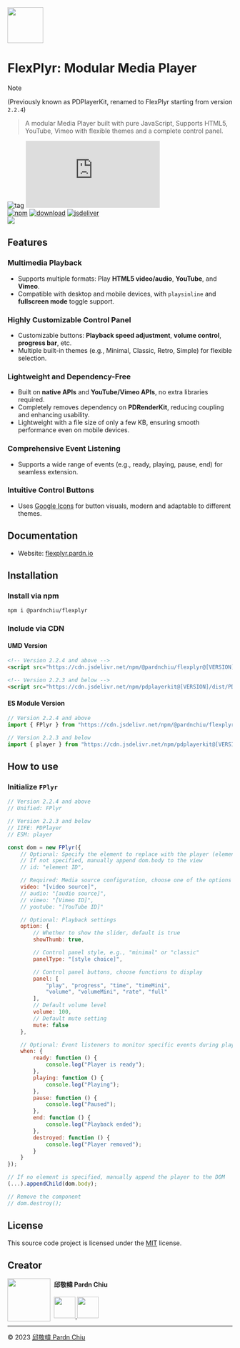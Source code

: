 <img src="https://flexplyr.pardn.io/static/image/logo.png" width=80>

# FlexPlyr: Modular Media Player

> [!NOTE]
> (Previously known as PDPlayerKit, renamed to FlexPlyr starting from version `2.2.4`)

>  A modular Media Player built with pure JavaScript, Supports HTML5, YouTube, Vimeo with flexible themes and a complete control panel.

![tag](https://img.shields.io/badge/tag-JavaScript%20Library-bb4444) 
![size](https://img.shields.io/github/size/pardnchiu/FlexPlyr/dist%2FFlexPlyr.js)<br>
[![npm](https://img.shields.io/npm/v/@pardnchiu/flexplyr)](https://www.npmjs.com/package/@pardnchiu/flexplyr)
[![download](https://img.shields.io/npm/dm/@pardnchiu/flexplyr)](https://www.npmjs.com/package/@pardnchiu/flexplyr)
[![jsdeliver](https://img.shields.io/jsdelivr/npm/hm/@pardnchiu/flexplyr)](https://www.jsdelivr.com/package/npm/@pardnchiu/flexplyr)<br>
[![](https://img.shields.io/badge/查閱-中文版本-ffffff)](https://github.com/pardnchiu/FlexPlyr/blob/main/README.zh.md)

## Features

### Multimedia Playback
- Supports multiple formats: Play **HTML5 video/audio**, **YouTube**, and **Vimeo**.
- Compatible with desktop and mobile devices, with `playsinline` and **fullscreen mode** toggle support.

### Highly Customizable Control Panel
- Customizable buttons: **Playback speed adjustment**, **volume control**, **progress bar**, etc.
- Multiple built-in themes (e.g., Minimal, Classic, Retro, Simple) for flexible selection.

### Lightweight and Dependency-Free
- Built on **native APIs** and **YouTube/Vimeo APIs**, no extra libraries required.
- Completely removes dependency on **PDRenderKit**, reducing coupling and enhancing usability.
- Lightweight with a file size of only a few KB, ensuring smooth performance even on mobile devices.

### Comprehensive Event Listening
- Supports a wide range of events (e.g., ready, playing, pause, end) for seamless extension.

### Intuitive Control Buttons
- Uses [Google Icons](https://fonts.google.com/icons) for button visuals, modern and adaptable to different themes.

## Documentation

- Website: [flexplyr.pardn.io](https://flexplyr.pardn.io)

## Installation

### Install via npm
```Shell
npm i @pardnchiu/flexplyr
```

### Include via CDN

#### UMD Version
```html
<!-- Version 2.2.4 and above -->
<script src="https://cdn.jsdelivr.net/npm/@pardnchiu/flexplyr@[VERSION]/dist/FlexPlyr.js"></script>

<!-- Version 2.2.3 and below -->
<script src="https://cdn.jsdelivr.net/npm/pdplayerkit@[VERSION]/dist/PDPlayerKit.js"></script>
```

#### ES Module Version
```javascript
// Version 2.2.4 and above
import { FPlyr } from "https://cdn.jsdelivr.net/npm/@pardnchiu/flexplyr@[VERSION]/dist/FlexPlyr.esm.js";

// Version 2.2.3 and below
import { player } from "https://cdn.jsdelivr.net/npm/pdplayerkit@[VERSION]/dist/PDPlayerKit.module.js";
```

## How to use

### Initialize `FPlyr`
```Javascript
// Version 2.2.4 and above
// Unified: FPlyr

// Version 2.2.3 and below
// IIFE: PDPlayer
// ESM: player

const dom = new FPlyr({
    // Optional: Specify the element to replace with the player (element ID)
    // If not specified, manually append dom.body to the view
    // id: "element ID",

    // Required: Media source configuration, choose one of the options below
    video: "[video source]",
    // audio: "[audio source]",
    // vimeo: "[Vimeo ID]",
    // youtube: "[YouTube ID]"

    // Optional: Playback settings
    option: {   
        // Whether to show the slider, default is true
        showThumb: true,

        // Control panel style, e.g., "minimal" or "classic"
        panelType: "[style choice]",

        // Control panel buttons, choose functions to display
        panel: [
            "play", "progress", "time", "timeMini", 
            "volume", "volumeMini", "rate", "full"
        ],
        // Default volume level
        volume: 100,
        // Default mute setting
        mute: false
    },

    // Optional: Event listeners to monitor specific events during playback
    when: {
        ready: function () {
            console.log("Player is ready");
        },
        playing: function () {
            console.log("Playing");
        },
        pause: function () {
            console.log("Paused");
        },
        end: function () {
            console.log("Playback ended");
        },
        destroyed: function () {
            console.log("Player removed");
        }
    }
});

// If no element is specified, manually append the player to the DOM
(...).appendChild(dom.body);

// Remove the component
// dom.destroy();
```

## License

This source code project is licensed under the [MIT](https://github.com/pardnchiu/FlexPlyr/blob/main/LICENSE) license.

## Creator

<img src="https://avatars.githubusercontent.com/u/25631760" align="left" width="96" height="96" style="margin-right: 0.5rem;">

<h4 style="padding-top: 0">邱敬幃 Pardn Chiu</h4>

<a href="mailto:dev@pardn.io" target="_blank">
    <img src="https://pardn.io/image/email.svg" width="48" height="48">
</a> <a href="https://linkedin.com/in/pardnchiu" target="_blank">
    <img src="https://pardn.io/image/linkedin.svg" width="48" height="48">
</a>

***

©️ 2023 [邱敬幃 Pardn Chiu](https://pardn.io)
